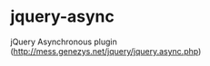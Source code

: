 jquery-async
============

jQuery Asynchronous plugin (http://mess.genezys.net/jquery/jquery.async.php)